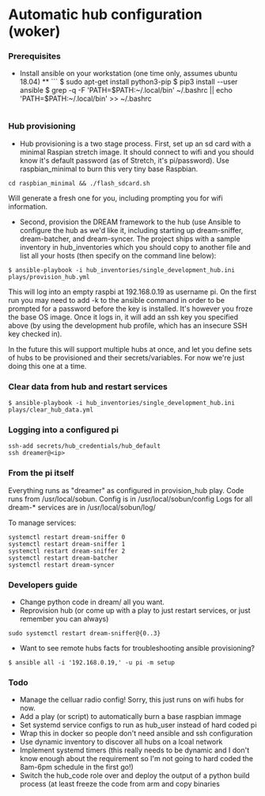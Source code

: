 # Automatic hub configuration (woker)

### Prerequisites
* <Provisioning workstation only> Install ansible on your workstation (one time only, assumes ubuntu 18.04)
  ** ```
  $ sudo apt-get install python3-pip
  $ pip3 install --user ansible
  $ grep -q -F 'PATH=\$PATH:~/.local/bin' ~/.bashrc || echo 'PATH=$PATH:~/.local/bin' >> ~/.bashrc
  ```

### Hub provisioning
* Hub provisioning is a two stage process.  First, set up an sd card with a minimal Raspian stretch image.  It should connect to wifi and you should know it's default password (as of Stretch, it's pi/password).  Use raspbian_minimal to burn this very tiny base Raspbian.
```
cd raspbian_minimal && ./flash_sdcard.sh
```

Will generate a fresh one for you, including prompting you for wifi information.

* Second, provision the DREAM framework to the hub (use Ansible to configure the hub as we'd like it, including starting up dream-sniffer, dream-batcher, and dream-syncer.  The project ships with a sample inventory in hub_inventories which you should copy to another file and list all your hosts (then specify on the command line below):

```
$ ansible-playbook -i hub_inventories/single_development_hub.ini plays/provision_hub.yml 
```

This will log into an empty raspbi at 192.168.0.19 as username pi.  On the first run you may need to add -k to the ansible command in order to be prompted for a password before the key is installed.  It's however you froze the base OS image.  Once it logs in, it will add an ssh key you specified above (by using the development hub profile, which has an insecure SSH key checked in).

In the future this will support multiple hubs at once, and let you define sets of hubs to be provisioned and their secrets/variables.  For now we're just doing this one at a time.

### Clear data from hub and restart services
```
$ ansible-playbook -i hub_inventories/single_development_hub.ini plays/clear_hub_data.yml
```


### Logging into a configured pi
```
ssh-add secrets/hub_credentials/hub_default
ssh dreamer@<ip>
```


### From the pi itself
Everything runs as "dreamer" as configured in provision_hub play.
Code runs from /usr/local/sobun.
Config is in /usr/local/sobun/config
Logs for all dream-* services are in /usr/local/sobun/log/

To manage services:
```
systemctl restart dream-sniffer 0
systemctl restart dream-sniffer 1
systemctl restart dream-sniffer 2
systemctl restart dream-batcher
systemctl restart dream-syncer
```

### Developers guide
* Change python code in dream/ all you want.
* Reprovision hub (or come up with a play to just restart services, or just remember you can always)
``` 
sudo systemctl restart dream-sniffer@{0..3}
```
* Want to see remote hubs facts for troubleshooting ansible provisioning?
```
$ ansible all -i '192.168.0.19,' -u pi -m setup
```

### Todo
* Manage the celluar radio config!  Sorry, this just runs on wifi hubs for now.
* Add a play (or script) to automatically burn a base raspbian immage
* Set systemd service configs to run as hub_user instead of hard coded pi
* Wrap this in docker so people don't need ansible and ssh configuration
* Use dynamic inventory to discover all hubs on a lcoal network 
* Implement systemd timers (this really needs to be dynamic and I don't know enough about the requirement so I'm not going to hard coded the 8am-6pm schedule in the first go!)
* Switch the hub_code role over and deploy the output of a python build process (at least freeze the code from arm and copy binaries